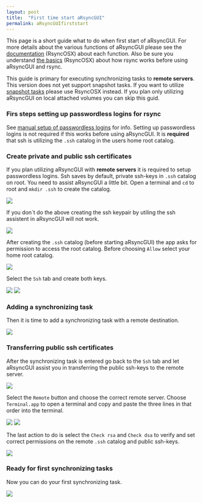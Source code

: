 ```yaml
---
layout: post
title:  "First time start aRsyncGUI"
permalink: aRsyncGUIfirststart
---
```

This page is a short guide what to do when first start of aRsyncGUI. For more details about the various functions of aRsyncGUI please see the [documentation](/AboutaRsyncGUI) (RsyncOSX) about each function. Also be sure you understand  [the basics](/HowtoUseaRsyncGUI) (RsyncOSX) about how rsync works before using aRsyncGUI and rsync.

This guide is primary for executing synchronizing tasks to **remote servers**. This version does not yet support snapshot tasks. If you want to utilize [snapshot tasks](/Snapshots) please use RsyncOSX instead. If you plan only utilizing aRsyncGUI on local attached volumes you can skip this guid.

### Firs steps setting up passwordless logins for rsync

See [manual setup of passwordless logins](/PasswordlessLogin) for info. Setting up passwordless logins is not required if this works before using aRsyncGUI. It is **required** that ssh is utilizing the `.ssh` catalog in the users home root catalog.

### Create private and public ssh certificates

If you plan utilizing aRsyncGUI with **remote servers** it is required to setup passwordless logins. Ssh saves by default, private ssh-keys in `.ssh` catalog on root. You need to assist aRsyncGUI a little bit. Open a terminal and `cd` to root and `mkdir .ssh` to create the catalog.

![](/images/RsyncOSX/master/aRsyncGUIfirststart/main0.png)

If you don´t do the above creating the ssh keypair by utiling the ssh assistent in aRsyncGUI will not work.

![](/images/RsyncOSX/master/aRsyncGUIfirststart/main1.png)

After creating the `.ssh` catalog (before starting aRsyncGUI) the app asks for permission to access the root catalog. Before choosing `Allow` select your home root catalog.

![](/images/RsyncOSX/master/aRsyncGUIfirststart/main2.png)

Select the `Ssh` tab and create both keys.

![](/images/RsyncOSX/master/aRsyncGUIfirststart/main3.png)
![](/images/RsyncOSX/master/aRsyncGUIfirststart/main4.png)

### Adding a synchronizing task

Then it is time to add a synchronizing task with a remote destination.

![](/images/RsyncOSX/master/aRsyncGUIfirststart/main5.png)

### Transferring public ssh certificates

After the synchronizing task is entered go back to the `Ssh` tab and let aRsyncGUI assist you in transferring the public ssh-keys to the remote server.

![](/images/RsyncOSX/master/aRsyncGUIfirststart/main6.png)

Select the `Remote` button and choose the correct remote server. Choose `Terminal.app` to open a terminal and copy and paste the three lines in that order into the terminal.

![](/images/RsyncOSX/master/aRsyncGUIfirststart/main7.png)
![](/images/RsyncOSX/master/aRsyncGUIfirststart/main8.png)

The last action to do is select the `Check rsa` and `Check dsa` to verify and set correct permissions on the remote `.ssh` catalog and public ssh-keys.

![](/images/RsyncOSX/master/aRsyncGUIfirststart/main9.png)

### Ready for first synchronizing tasks

Now you can do your first synchronizing task.

![](/images/RsyncOSX/master/aRsyncGUIfirststart/main10.png)
